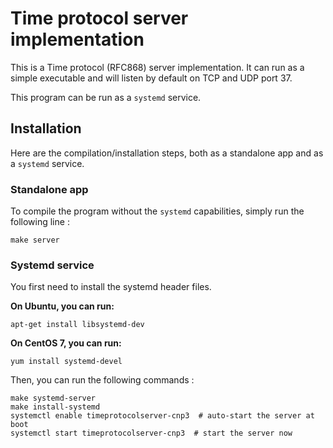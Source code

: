 # Time protocol server implementation

This is a Time protocol (RFC868) server implementation. It can run as a simple executable and will listen by default on TCP and UDP port 37.

This program can be run as a `systemd` service.

## Installation

Here are the compilation/installation steps, both as a standalone app and as a `systemd` service.

### Standalone app

To compile the program without the `systemd` capabilities, simply run the following line :

    make server

### Systemd service

You first need to install the systemd header files. 

**On Ubuntu, you can run:**

    apt-get install libsystemd-dev

**On CentOS 7, you can run:**

    yum install systemd-devel

Then, you can run the following commands :

    make systemd-server
    make install-systemd
    systemctl enable timeprotocolserver-cnp3  # auto-start the server at boot
    systemctl start timeprotocolserver-cnp3  # start the server now



